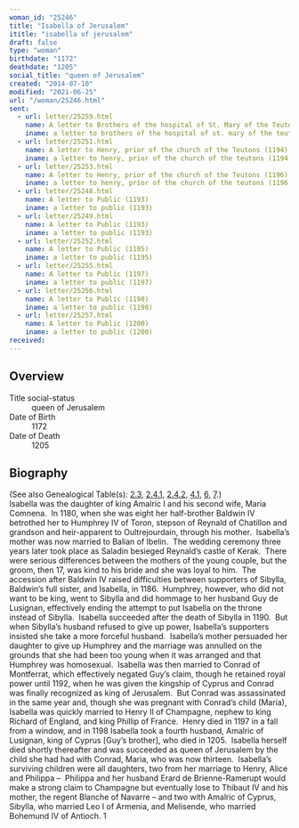 ```yaml
---
woman_id: "25246"
title: "Isabella of Jerusalem"
ititle: "isabella of jerusalem"
draft: false
type: "woman"
birthdate: "1172"
deathdate: "1205"
social_title: "queen of Jerusalem"
created: "2014-07-10"
modified: "2021-06-25"
url: "/woman/25246.html"
sent:
  - url: letter/25259.html
    name: A letter to Brothers of the hospital of St. Mary of the Teutons (1200)
    iname: a letter to brothers of the hospital of st. mary of the teutons (1200)
  - url: letter/25251.html
    name: A letter to Henry, prior of the church of the Teutons (1194)
    iname: a letter to henry, prior of the church of the teutons (1194)
  - url: letter/25253.html
    name: A letter to Henry, prior of the church of the Teutons (1196)
    iname: a letter to henry, prior of the church of the teutons (1196)
  - url: letter/25248.html
    name: A letter to Public (1193)
    iname: a letter to public (1193)
  - url: letter/25249.html
    name: A letter to Public (1193)
    iname: a letter to public (1193)
  - url: letter/25252.html
    name: A letter to Public (1195)
    iname: a letter to public (1195)
  - url: letter/25255.html
    name: A letter to Public (1197)
    iname: a letter to public (1197)
  - url: letter/25256.html
    name: A letter to Public (1198)
    iname: a letter to public (1198)
  - url: letter/25257.html
    name: A letter to Public (1200)
    iname: a letter to public (1200)
received:
---
```

<h2 class="mt-4">Overview</h2><dt>Title social-status</dt><dd>queen of Jerusalem</dd><dt>Date of Birth</dt><dd>1172</dd><dt>Date of Death</dt><dd>1205</dd><h2 class="mt-4">Biography</h2><p>(See also Genealogical Table(s): <a href="/content/genealogy-thibaut#n25246">2.3</a>, <a href="/content/genealogy-henryfrance#n25246">2.4.1</a>, <a href="/content/genealogy-flanders#n25246">2.4.2</a>, <a href="/content/genealogy-adelaide#n25246">4.1</a>, <a href="/content/genealogy-bernard#n25246">6</a>, <a href="/content/genealogy-baldwin#n25246">7</a>.)<br>Isabella was the daughter of king Amalric I and his second wife, Maria Comnena.&nbsp; In 1180, when she was eight her half-brother Baldwin IV betrothed her to Humphrey IV of Toron, stepson of Reynald of Chatillon and grandson and heir-apparent to Oultrejourdain, through his mother.&nbsp; Isabella’s mother was now married to Balian of Ibelin.&nbsp; The wedding ceremony three years later took place as Saladin besieged Reynald’s castle of Kerak.&nbsp; There were serious differences between the mothers of the young couple, but the groom, then 17, was kind to his bride and she was loyal to him.&nbsp; The accession after Baldwin IV raised difficulties between supporters of Sibylla, Baldwin’s full sister, and Isabella, in 1186.&nbsp; Humphrey, however, who did not want to be king, went to Sibylla and did hommage to her husband Guy de Lusignan, effectively ending the attempt to put Isabella on the throne instead of Sibylla.&nbsp; Isabella succeeded after the death of Sibylla in 1190. &nbsp;But when Sibylla’s husband refused to give up power, Isabella’s supporters insisted she take a more forceful husband.&nbsp; Isabella’s mother persuaded her daughter to give up Humphrey and the marriage was annulled on the grounds that she had been too young when it was arranged and that Humphrey was homosexual.&nbsp; Isabella was then married to Conrad of Montferrat, which effectively negated Guy’s claim, though he retained royal power until 1192, when he was given the kingship of Cyprus and Conrad was finally recognized as king of Jerusalem.&nbsp; But Conrad was assassinated in the same year and, though she was pregnant with Conrad’s child (Maria), Isabella was quickly married to Henry II of Champagne, nephew to king Richard of England, and king Phillip of France. &nbsp;Henry died in 1197 in a fall from a window, and in 1198 Isabella took a fourth husband, Amalric of Lusignan, king of Cyprus [Guy’s brother], who died in 1205.&nbsp; Isabella herself died shortly thereafter and was succeeded as queen of Jerusalem by the child she had had with Conrad, Maria, who was now thirteen.&nbsp; Isabella’s surviving children were all daughters, two from her marriage to Henry, Alice and Philippa – &nbsp;Philippa and her husband Erard de Brienne-Ramerupt would make a strong claim to Champagne but eventually lose to Thibaut IV and his mother, the regent Blanche of Navarre – and two with Amalric of Cyprus, Sibylla, who married Leo I of Armenia, and Melisende, who married Bohemund IV of Antioch. 1</p>